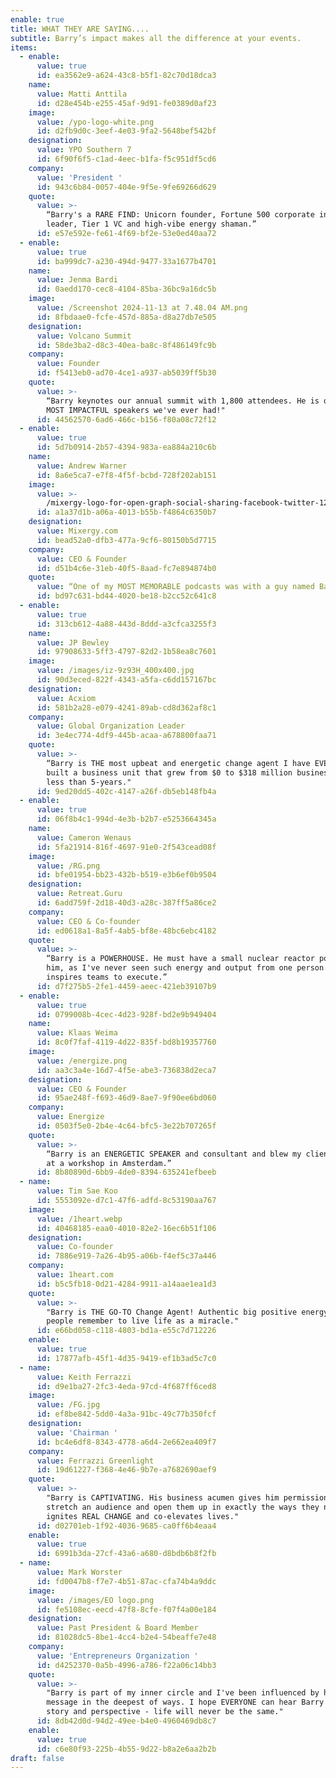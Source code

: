 ```yaml
---
enable: true
title: WHAT THEY ARE SAYING....
subtitle: Barry’s impact makes all the difference at your events.
items:
  - enable:
      value: true
      id: ea3562e9-a624-43c8-b5f1-82c70d18dca3
    name:
      value: Matti Anttila
      id: d28e454b-e255-45af-9d91-fe0389d0af23
    image:
      value: /ypo-logo-white.png
      id: d2fb9d0c-3eef-4e03-9fa2-5648bef542bf
    designation:
      value: YPO Southern 7
      id: 6f90f6f5-c1ad-4eec-b1fa-f5c951df5cd6
    company:
      value: 'President '
      id: 943c6b84-0057-404e-9f5e-9fe69266d629
    quote:
      value: >-
        “Barry's a RARE FIND: Unicorn founder, Fortune 500 corporate innovation
        leader, Tier 1 VC and high-vibe energy shaman.”
      id: e57e592e-fe61-4f69-bf2e-53e0ed40aa72
  - enable:
      value: true
      id: ba999dc7-a230-494d-9477-33a1677b4701
    name:
      value: Jenma Bardi
      id: 0aedd170-cec8-4104-85ba-36bc9a16dc5b
    image:
      value: /Screenshot 2024-11-13 at 7.48.04 AM.png
      id: 8fbdaae0-fcfe-457d-885a-d8a27db7e505
    designation:
      value: Volcano Summit
      id: 58de3ba2-d8c3-40ea-ba8c-8f486149fc9b
    company:
      value: Founder
      id: f5413eb0-ad70-4ce1-a937-ab5039ff5b30
    quote:
      value: >-
        “Barry keynotes our annual summit with 1,800 attendees. He is one of the
        MOST IMPACTFUL speakers we've ever had!" 
      id: 44562570-6ad6-466c-b156-f80a08c72f12
  - enable:
      value: true
      id: 5d7b0914-2b57-4394-983a-ea884a210c6b
    name:
      value: Andrew Warner
      id: 8a6e5ca7-e7f8-4f5f-bcbd-728f202ab151
    image:
      value: >-
        /mixergy-logo-for-open-graph-social-sharing-facebook-twitter-1200x630-1.png
      id: a1a37d1b-a06a-4013-b55b-f4864c6350b7
    designation:
      value: Mixergy.com
      id: bead52a0-dfb3-477a-9cf6-80150b5d7715
    company:
      value: CEO & Founder
      id: d51b4c6e-31eb-40f5-8aad-fc7e894874b0
    quote:
      value: “One of my MOST MEMORABLE podcasts was with a guy named Barry Stamos."
      id: bd97c631-bd44-4020-be18-b2cc52c641c8
  - enable:
      value: true
      id: 313cb612-4a88-443d-8ddd-a3cfca3255f3
    name:
      value: JP Bewley
      id: 97908633-5ff3-4797-82d2-1b58ea8c7601
    image:
      value: /images/iz-9z93H_400x400.jpg
      id: 90d3eced-822f-4343-a5fa-c6dd157167bc
    designation:
      value: Acxiom
      id: 581b2a28-e079-4241-89ab-cd8d362af8c1
    company:
      value: Global Organization Leader
      id: 3e4ec774-4df9-445b-acaa-a678800faa71
    quote:
      value: >-
        “Barry is THE most upbeat and energetic change agent I have EVER met. He
        built a business unit that grew from $0 to $318 million business unit in
        less than 5-years." 
      id: 9ed20dd5-402c-4147-a26f-db5eb148fb4a
  - enable:
      value: true
      id: 06f8b4c1-994d-4e3b-b2b7-e5253664345a
    name:
      value: Cameron Wenaus
      id: 5fa21914-816f-4697-91e0-2f543cead08f
    image:
      value: /RG.png
      id: bfe01954-bb23-432b-b519-e3b6ef0b9504
    designation:
      value: Retreat.Guru
      id: 6add759f-2d18-40d3-a28c-387ff5a86ce2
    company:
      value: CEO & Co-founder
      id: ed0618a1-8a5f-4ab5-bf8e-48bc6ebc4182
    quote:
      value: >-
        “Barry is a POWERHOUSE. He must have a small nuclear reactor powering
        him, as I've never seen such energy and output from one person. He
        inspires teams to execute.”
      id: d7f275b5-2fe1-4459-aeec-421eb39107b9
  - enable:
      value: true
      id: 0799008b-4cec-4d23-928f-bd2e9b949404
    name:
      value: Klaas Weima
      id: 8c0f7faf-4119-4d22-835f-bd8b19357760
    image:
      value: /energize.png
      id: aa3c3a4e-16d7-4f5e-abe3-736838d2eca7
    designation:
      value: CEO & Founder
      id: 95ae248f-f693-46d9-8ae7-9f90ee6bd060
    company:
      value: Energize
      id: 0503f5e0-2b4e-4c64-bfc5-3e22b707265f
    quote:
      value: >-
        “Barry is an ENERGETIC SPEAKER and consultant and blew my clients away
        at a workshop in Amsterdam.”
      id: 8b80890d-6bb9-4de0-8394-635241efbeeb
  - name:
      value: Tim Sae Koo
      id: 5553092e-d7c1-47f6-adfd-8c53190aa767
    image:
      value: /1heart.webp
      id: 40468185-eaa0-4010-82e2-16ec6b51f106
    designation:
      value: Co-founder
      id: 7886e919-7a26-4b95-a06b-f4ef5c37a446
    company:
      value: 1heart.com
      id: b5c5fb18-0d21-4284-9911-a14aae1ea1d3
    quote:
      value: >-
        "Barry is THE GO-TO Change Agent! Authentic big positive energy + helps
        people remember to live life as a miracle."
      id: e66bd058-c118-4803-bd1a-e55c7d712226
    enable:
      value: true
      id: 17877afb-45f1-4d35-9419-ef1b3ad5c7c0
  - name:
      value: Keith Ferrazzi
      id: d9e1ba27-2fc3-4eda-97cd-4f687ff6ced8
    image:
      value: /FG.jpg
      id: ef8be842-5dd0-4a3a-91bc-49c77b350fcf
    designation:
      value: 'Chairman '
      id: bc4e6df8-8343-4778-a6d4-2e662ea409f7
    company:
      value: Ferrazzi Greenlight
      id: 19d61227-f368-4e46-9b7e-a7682690aef9
    quote:
      value: >-
        "Barry is CAPTIVATING. His business acumen gives him permission to
        stretch an audience and open them up in exactly the ways they need. He
        ignites REAL CHANGE and co-elevates lives."
      id: d02701eb-1f92-4036-9685-ca0ff6b4eaa4
    enable:
      value: true
      id: 6991b3da-27cf-43a6-a680-d8bdb6b8f2fb
  - name:
      value: Mark Worster
      id: fd0047b8-f7e7-4b51-87ac-cfa74b4a9ddc
    image:
      value: /images/EO logo.png
      id: fe5108ec-eecd-47f8-8cfe-f07f4a00e184
    designation:
      value: Past President & Board Member
      id: 81028dc5-8be1-4cc4-b2e4-54beaffe7e48
    company:
      value: 'Entrepreneurs Organization '
      id: d4252370-0a5b-4996-a786-f22a06c14bb3
    quote:
      value: >-
        "Barry is part of my inner circle and I've been influenced by his
        message in the deepest of ways. I hope EVERYONE can hear Barry share his
        story and perspective - life will never be the same."
      id: 8db42d0d-94d2-49ee-b4e0-4960469db8c7
    enable:
      value: true
      id: c6e80f93-225b-4b55-9d22-b8a2e6aa2b2b
draft: false
---
```

